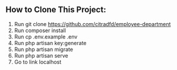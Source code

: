 ## How to Clone This Project:
1. Run git clone https://github.com/citradfd/employee-department
2. Run composer install
3. Run cp .env.example .env
4. Run php artisan key:generate
5. Run php artisan migrate
6. Run php artisan serve
7. Go to link localhost
